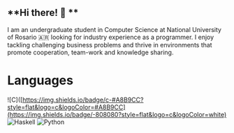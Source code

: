 ## **Hi there! 🦦 **

  I am an undergraduate student in Computer Science at National University of Rosario 🇦🇷 looking for industry experience as a programmer. I enjoy tackling challenging business  problems and thrive in environments that promote cooperation, team-work and knowledge sharing. 
  
  # **Languages**
  ![C]([https://img.shields.io/badge/c-#A8B9CC?style=flat&logo=c&logoColor=#A8B9CC](https://img.shields.io/badge/-808080?style=flat&logo=c&logoColor=white)
  ![Haskell](https://img.shields.io/badge/Haskell-5e5086?style=flat&logo=haskell&logoColor=white)
  ![Python](https://img.shields.io/badge/python-3670A0?style=flat&logo=python&logoColor=ffdd54)
